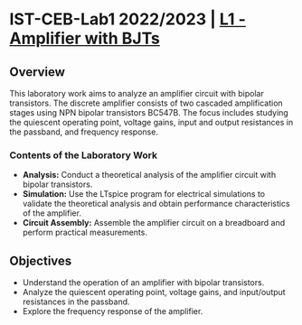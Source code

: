 # IST-CEB-Lab1 2022/2023 | [L1 - Amplifier with BJTs](Labs_2023_v0.pdf)

## Overview
This laboratory work aims to analyze an amplifier circuit with bipolar transistors. The discrete amplifier consists of two cascaded amplification stages using NPN bipolar transistors BC547B. The focus includes studying the quiescent operating point, voltage gains, input and output resistances in the passband, and frequency response.

### Contents of the Laboratory Work
- **Analysis:** Conduct a theoretical analysis of the amplifier circuit with bipolar transistors.
- **Simulation:** Use the LTspice program for electrical simulations to validate the theoretical analysis and obtain performance characteristics of the amplifier.
- **Circuit Assembly:** Assemble the amplifier circuit on a breadboard and perform practical measurements.

## Objectives
- Understand the operation of an amplifier with bipolar transistors.
- Analyze the quiescent operating point, voltage gains, and input/output resistances in the passband.
- Explore the frequency response of the amplifier.
